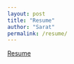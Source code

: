 ```yaml
---
layout: post
title: "Resume"
author: "Sarat"
permalink: /resume/
---
```


[Resume](https://drive.google.com/file/d/1elS3SE3u1X_f1E5w7VKc394llgZtfC1J/view?usp=sharing)

